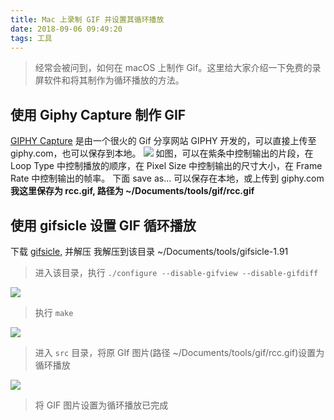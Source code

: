 ```yaml
---
title: Mac 上录制 GIF 并设置其循环播放
date: 2018-09-06 09:49:20
tags: 工具
---
```

> 经常会被问到，如何在 macOS 上制作 Gif。这里给大家介绍一下免费的录屏软件和将其制作为循环播放的方法。

<!--more-->

## 使用 Giphy Capture 制作 GIF

[GIPHY Capture](https://itunes.apple.com/us/app/giphy-capture.-the-gif-maker/id668208984?mt=12) 是由一个很火的 Gif 分享网站 GIPHY 开发的，可以直接上传至 giphy.com，也可以保存到本地。
![](http://or7tt6rug.bkt.clouddn.com/giphy.png)
如图，可以在紫条中控制输出的片段，在 Loop Type 中控制播放的顺序，在 Pixel Size 中控制输出的尺寸大小，在 Frame Rate 中控制输出的帧率。
下面 save as... 可以保存在本地，或上传到 giphy.com
**我这里保存为 rcc.gif, 路径为 ~/Documents/tools/gif/rcc.gif**

## 使用 gifsicle 设置 GIF 循环播放
下载 [gifsicle](http://www.lcdf.org/gifsicle/), 并解压
我解压到该目录 ~/Documents/tools/gifsicle-1.91
> 进入该目录，执行 `./configure --disable-gifview --disable-gifdiff`

![](http://or7tt6rug.bkt.clouddn.com/gifsicle1.png)
> 执行 `make`

![](http://or7tt6rug.bkt.clouddn.com/gifsicle2.png)
> 进入 `src` 目录，将原 GIf 图片(路径 ~/Documents/tools/gif/rcc.gif)设置为循环播放

![](http://or7tt6rug.bkt.clouddn.com/gifsicle3.png)
> 将 GIF 图片设置为循环播放已完成